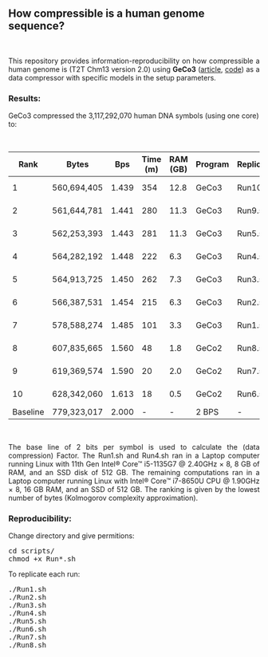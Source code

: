 <br>

## <b>How compressible is a human genome sequence?</b> ##

<br>

<p align="justify">This repository provides information-reproducibility on how compressible a human genome is (T2T Chm13 version 2.0) using <b>GeCo3</b> (<a href="https://doi.org/10.1093/gigascience/giaa119">article</a>, <a href="https://github.com/cobilab/geco3">code</a>) as a data compressor with specific models in the setup parameters.</p>

### Results: ###

GeCo3 compressed the 3,117,292,070 human DNA symbols (using one core) to:

<br>
<div align="center">


| Rank     |Bytes       |Bps    | Time (m) | RAM (GB) | Program | Replicate | Factor |
|----------|------------|-------|----------|----------|---------|-----------|--------|
| 1        |560,694,405 | 1.439 | 354      | 12.8     | GeCo3   | Run10.sh  |![28%](https://progress-bar.dev/28) |
| 2        |561,644,781 | 1.441 | 280      | 11.3     | GeCo3   | Run9.sh   |![28%](https://progress-bar.dev/28) |
| 3        |562,253,393 | 1.443 | 281      | 11.3     | GeCo3   | Run5.sh   |![28%](https://progress-bar.dev/28) |
| 4        |564,282,192 | 1.448 | 222      | 6.3      | GeCo3   | Run4.sh   |![28%](https://progress-bar.dev/28) |
| 5        |564,913,725 | 1.450 | 262      | 7.3      | GeCo3   | Run3.sh   |![28%](https://progress-bar.dev/28) |
| 6        |566,387,531 | 1.454 | 215      | 6.3      | GeCo3   | Run2.sh   |![27%](https://progress-bar.dev/27) |
| 7        |578,588,274 | 1.485 | 101      | 3.3      | GeCo3   | Run1.sh   |![26%](https://progress-bar.dev/26) |
| 8        |607,835,665 | 1.560 | 48       | 1.8      | GeCo2   | Run8.sh   |![22%](https://progress-bar.dev/22) |
| 9        |619,369,574 | 1.590 | 20       | 2.0      | GeCo2   | Run7.sh   |![21%](https://progress-bar.dev/21) |
| 10       |628,342,060 | 1.613 | 18       | 0.5      | GeCo2   | Run6.sh   |![19%](https://progress-bar.dev/19) |
| Baseline |779,323,017 | 2.000 | -        | -        | 2 BPS   |-          |![0%](https://progress-bar.dev/0) |

</div>
<br>

<p align="justify">The base line of 2 bits per symbol is used to calculate the (data compression) Factor. The Run1.sh and Run4.sh ran in a Laptop computer running Linux with 11th Gen Intel® Core™ i5-1135G7 @ 2.40GHz × 8, 8 GB of RAM, and an SSD disk of 512 GB. The remaining computations ran in a Laptop computer running Linux with Intel® Core™ i7-8650U CPU @ 1.90GHz × 8, 16 GB RAM, and an SSD of 512 GB. The ranking is given by the lowest number of bytes (Kolmogorov complexity approximation).</p>

### Reproducibility: ###

Change directory and give permitions:
<pre>
cd scripts/
chmod +x Run*.sh
</pre>

To replicate each run:
<pre>
./Run1.sh
./Run2.sh
./Run3.sh
./Run4.sh
./Run5.sh
./Run6.sh
./Run7.sh
./Run8.sh
</pre>

